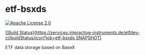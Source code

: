 # etf-bsxds

[![Apache License 2.0](https://img.shields.io/badge/license-Apache%202.0-blue.svg)](http://www.apache.org/licenses/LICENSE-2.0.html)

[![Build Status](https://services.interactive-instruments.de/etfdev-ci/buildStatus/icon?job=etf-bsxds SNAPSHOT)](https://services.interactive-instruments.de/etfdev-ci/job/etf-bsxds%20SNAPSHOT/)

ETF data storage based on BaseX

